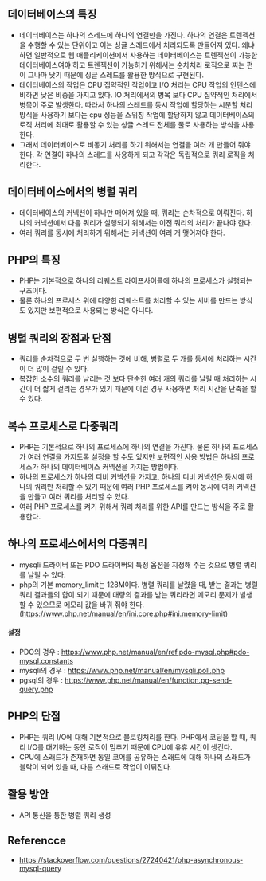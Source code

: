## 데이터베이스의 특징
- 데이터베이스는 하나의 스레드에 하나의 연결만을 가진다. 하나의 연결은 트렌젝션을 수행할 수 있는 단위이고 이는 싱글 스레드에서 처리되도록 만들어져 있다. 왜냐하면 일반적으로 웹 애플리케이션에서 사용하는 데이터베이스는 트렌젝션이 가능한 데이터베이스여야 하고 트렌젝션이 가능하기 위해서는 순차처리 로직으로 짜는 편이 그나마 낫기 때문에 싱글 스레드를 활용한 방식으로 구현된다.
- 데이터베이스의 작업은 CPU 집약적인 작업이고 I/O 처리는 CPU 작업의 인텐스에 비하면 낮은 비중을 가지고 있다. IO 처리에서의 병목 보다 CPU 집약적인 처리에서 병목이 주로 발생한다. 따라서 하나의 스레드를 동시 작업에 할당하는 시분할 처리 방식을 사용하기 보다는 cpu 성능을 스위칭 작업에 할당하지 않고 데이터베이스의 로직 처리에 최대로 활용할 수 있는 싱글 스레드 전체를 풀로 사용하는 방식을 사용한다.
- 그래서 데이터베이스로 비동기 처리를 하기 위해서는 연결을 여러 개 만들어 줘야 한다. 각 연결이 하나의 스레드를 사용하게 되고 각각은 독립적으로 쿼리 로직을 처리한다.


## 데이터베이스에서의 병렬 쿼리
- 데이터베이스의 커넥션이 하나만 매어져 있을 때, 쿼리는 순차적으로 이뤄진다. 하나의 커넥션에서 다음 쿼리가 실행되기 위해서는 이전 쿼리의 처리가 끝나야 한다.
- 여러 쿼리를 동시에 처리하기 위해서는 커넥션이 여러 개 맺어져야 한다.


## PHP의 특징
- PHP는 기본적으로 하나의 리퀘스트 라이프사이클에 하나의 프로세스가 실행되는 구조이다.
- 물론 하나의 프로세스 위에 다양한 리퀘스트를 처리할 수 있는 서버를 만드는 방식도 있지만 보편적으로 사용되는 방식은 아니다.


## 병렬 쿼리의 장점과 단점
- 쿼리를 순차적으로 두 번 실행하는 것에 비해, 병렬로 두 개를 동시에 처리하는 시간이 더 많이 걸릴 수 있다.
- 복잡한 소수의 쿼리를 날리는 것 보다 단순한 여러 개의 쿼리를 날릴 때 처리하는 시간이 더 짧게 걸리는 경우가 있기 때문에 이런 경우 사용하면 처리 시간을 단축을 할 수 있다.


## 복수 프로세스로 다중쿼리
- PHP는 기본적으로 하나의 프로세스에 하나의 연결을 가진다. 물론 하나의 프로세스가 여러 연결을 가지도록 설정을 할 수도 있지만 보편적인 사용 방법은 하나의 프로세스가 하나의 데이터베이스 커넥션을 가지는 방법이다.
- 하나의 프로세스가 하나의 디비 커넥션을 가지고, 하나의 디비 커넥션은 동시에 하나의 쿼리만 처리할 수 있기 때문에 여러 PHP 프로세스를 켜야 동시에 여러 커넥션을 만들고 여러 쿼리를 처리할 수 있다.
- 여러 PHP 프로세스를 켜기 위해서 쿼리 처리를 위한 API를 만드는 방식을 주로 활용한다.


## 하나의 프로세스에서의 다중쿼리
- mysqli 드라이버 또는 PDO 드라이버의 특정 옵션을 지정해 주는 것으로 병렬 쿼리를 날릴 수 있다.
- php의 기본 memory_limit는 128M이다. 병렬 쿼리를 날렸을 때, 받는 결과는 병렬 쿼리 결과들의 합이 되기 때문에 대량의 결과를 받는 쿼리라면 메모리 문제가 발생할 수 있으므로 메모리 값을 바꿔 줘야 한다. (https://www.php.net/manual/en/ini.core.php#ini.memory-limit)


#### 설정
- PDO의 경우 : https://www.php.net/manual/en/ref.pdo-mysql.php#pdo-mysql.constants
- mysqli의 경우 : https://www.php.net/manual/en/mysqli.poll.php
- pgsql의 경우 : https://www.php.net/manual/en/function.pg-send-query.php


## PHP의 단점
- PHP는 쿼리 I/O에 대해 기본적으로 블로킹처리를 한다. PHP에서 코딩을 할 때, 쿼리 I/O를 대기하는 동안 로직이 멈추기 때문에 CPU에 유휴 시간이 생긴다.
- CPU에 스래드가 존재하면 동일 코어를 공유하는 스래드에 대해 하나의 스래드가 블락이 되어 있을 때, 다른 스래드로 작업이 이뤄진다.


## 활용 방안
- API 통신을 통한 병렬 쿼리 생성


## Referencce
- https://stackoverflow.com/questions/27240421/php-asynchronous-mysql-query
